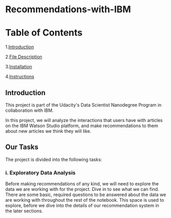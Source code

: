 # Recommendations-with-IBM
# Table of Contents
1.[Introduction](https://github.com/aparna-git-swe/Disaster_Response_Project#introduction)

2.[File Description](https://github.com/aparna-git-swe/Disaster_Response_Project#file-description)

3.[Installation](https://github.com/aparna-git-swe/Disaster_Response_Project#Installation)

4.[Instructions](https://github.com/aparna-git-swe/Disaster_Response_Project#Instructions)

## Introduction
This project is part of the Udacity's Data Scientist Nanodegree Program in collaboration with IBM.

In this project, we will analyze the interactions that users have with articles on the IBM Watson Studio platform, and make recommendations to them about new articles we think they will like.

## Our Tasks
The project is divided into the following tasks:

### i. Exploratory Data Analysis
Before making recommendations of any kind, we will need to explore the data we are working with for the project. Dive in to see what we can find. There are some basic, required questions to be answered about the data we are working with throughout the rest of the notebook. This space is used to explore, before we dive into the details of our recommendation system in the later sections.
